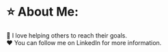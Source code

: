 # :star: About Me:
🤝 I love helping others to reach their goals.<br>:heart: You can follow me on LinkedIn for more information.



